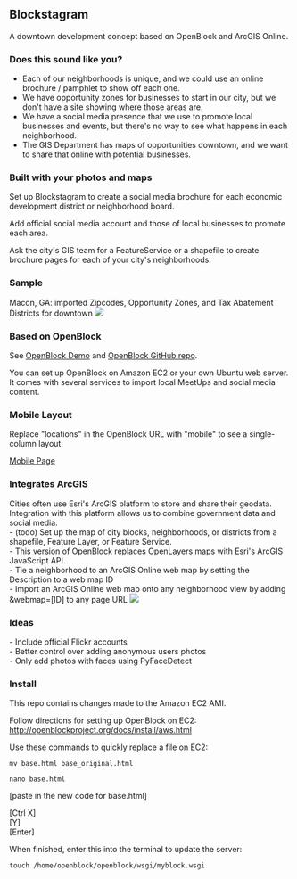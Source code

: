 <h2>Blockstagram</h2>
A downtown development concept based on OpenBlock and ArcGIS Online.

<h3>Does this sound like you?</h3>
<ul>
<li>Each of our neighborhoods is unique, and we could use an online brochure / pamphlet to show off each one.</li>
<li>We have opportunity zones for businesses to start in our city, but we don't have a site showing where those areas are.</li>
<li>We have a social media presence that we use to promote local businesses and events, but there's no way to see what happens in each neighborhood.</li>
<li>The GIS Department has maps of opportunities downtown, and we want to share that online with potential businesses.</li>
</ul>

<h3>Built with your photos and maps</h3>
Set up Blockstagram to create a social media brochure for each economic development district or neighborhood board.

Add official social media account and those of local businesses to promote each area.

Ask the city's GIS team for a FeatureService or a shapefile to create brochure pages for each of your city's neighborhoods.

<h3>Sample</h3>
Macon, GA: imported Zipcodes, Opportunity Zones, and Tax Abatement Districts for downtown

<img src="http://i.imgur.com/E3yDA.png"/>

<h3>Based on OpenBlock</h3>
See <a href="http://demo.openblockproject.org">OpenBlock Demo</a>
and <a href="https://github.com/openplans/openblock">OpenBlock GitHub repo</a>.

You can set up OpenBlock on Amazon EC2 or your own Ubuntu web server. It comes with several services to import local MeetUps and social media content.

<h3>Mobile Layout</h3>
Replace "locations" in the OpenBlock URL with "mobile" to see a single-column layout.

<a href="http://ec2-23-20-172-37.compute-1.amazonaws.com/mobile/zones/downtowntest2/">Mobile Page</a>

<h3>Integrates ArcGIS</h3>
Cities often use Esri's ArcGIS platform to store and share their geodata. Integration with this platform allows us to combine government data and social media.
<br/>
- (todo) Set up the map of city blocks, neighborhoods, or districts from a shapefile, Feature Layer, or Feature Service.
<br/>
- This version of OpenBlock replaces OpenLayers maps with Esri's ArcGIS JavaScript API.
<br/>
- Tie a neighborhood to an ArcGIS Online web map by setting the Description to a web map ID
<br/>
- Import an ArcGIS Online web map onto any neighborhood view by adding &webmap=[ID] to any page URL
<img src="http://i.imgur.com/o7ZBv.png"/>

<h3>Ideas</h3>
- Include official Flickr accounts
<br/>
- Better control over adding anonymous users photos
<br/>
- Only add photos with faces using PyFaceDetect

<h3>Install</h3>
This repo contains changes made to the Amazon EC2 AMI.

Follow directions for setting up OpenBlock on EC2:<br/>
http://openblockproject.org/docs/install/aws.html

Use these commands to quickly replace a file on EC2:

    mv base.html base_original.html

    nano base.html

[paste in the new code for base.html]

[Ctrl X]<br/>
[Y]<br/>
[Enter]<br/>

When finished, enter this into the terminal to update the server:

    touch /home/openblock/openblock/wsgi/myblock.wsgi